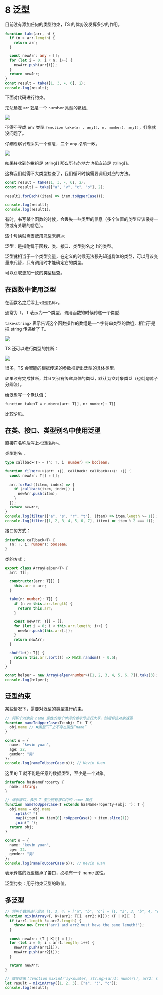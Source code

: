 # 8 泛型

目前没有添加任何的类型约束，TS 的优势没发挥多少的作用。

```ts
function take(arr, n) {
  if (n > arr.length) {
    return arr;
  }

  const newArr: any = [];
  for (let i = 0; i < n; i++) {
    newArr.push(arr[i]);
  }
  return newArr;
}
const result = take([1, 3, 4, 6], 2);
console.log(result);
```

下面对代码进行约束。

无法确定 arr 就是一个 number 类型的数组。

![](../README_files/iShot_2023-12-04_10.46.34.png)

不得不写成 any 类型 `function take(arr: any[], n: number): any[]`，好像就没问题了。

仔细观察发现丢失一个信息，三个 any 必须一致。

![](../README_files/iShot_2023-12-04_10.52.36.png)

如果接收到的数组是 string[] 那么所有的地方也都应该是 string[]。

这样我们就得不大类型检查了，我们循环时候需要调用对应的方法。

```ts
const result = take([1, 3, 4, 6], 2);
const result1 = take(["a", "v", "c", "o"], 2);

result1.forEach((item) => item.toUpperCase());

console.log(result);
console.log(result1);
```

有时，书写某个函数的时候，会丢失一些类型的信息（多个位置的类型应该保持一致或有关联的信息）。

这个时候就需要使用泛型来解决.

泛型：是指附属于函数、类、接口、类型别名之上的类型。

泛型就相当于一个类型变量，在定义的时候无法预先知道具体的类型，可以用该变量来代替，只有调用时才能确定它的类型。

可以获取更加一致的类型检查。

## 在函数中使用泛型

在函数名之后写上`<泛型名称>`。

通常为 T，T 表示为一个类型，调用函数的时候传递一个类型.

`take<string>` 表示告诉这个函数操作的数组是一个字符串类型的数组，相当于是把 string 传递给了 T。

![](../README_files/iShot_2023-12-04_11.35.11.png)

TS 还可以进行类型的推断：

![](../README_files/iShot_2023-12-04_11.36.28.png)

很多，TS 会智能的根据传递的参数推断出泛型的具体类型。

如果没有完成推断，并且又没有传递具体的类型，默认为空对象类型（也就是鸭子分辨法）。

给泛型写一个默认值：

`function take<T = number>(arr: T[], n: number): T[] `

比较少见。

## 在类、接口、类型别名中使用泛型

直接在名称后写上`<泛型名称>`。

类型别名：

```ts
type callback<T> = (n: T, i: number) => boolean;

function filter<T>(arr: T[], callback: callback<T>): T[] {
  const newArr: T[] = [];

  arr.forEach((item, index) => {
    if (callback(item, index)) {
      newArr.push(item);
    }
  });
  return newArr;
}
console.log(filter(["a", "s", "r", "t"], (item) => item.length >= 1));
console.log(filter([1, 2, 3, 4, 5, 6, 7], (item) => item % 2 === 1));
```

接口的方式：

```ts
interface callback<T> {
  (n: T, i: number): boolean;
}
```

类的方式：

```ts
export class ArrayHelper<T> {
  arr: T[];

  constructor(arr: T[]) {
    this.arr = arr;
  }

  take(n: number): T[] {
    if (n >= this.arr.length) {
      return this.arr;
    }

    const newArr: T[] = [];
    for (let i = 0; i < this.arr.length; i++) {
      newArr.push(this.arr[i]);
    }
    return newArr;
  }

  shuffle(): T[] {
    return this.arr.sort(() => Math.random() - 0.5);
  }
}

const helper = new ArrayHelper<number>([1, 2, 3, 4, 5, 6, 7]).take(3);
console.log(helper);
```

## 泛型约束

某些情况下，需要对泛型的类型进行约束。

```ts
// 将某个对象的 name 属性的每个单词的首字母进行大写，然后将该对象返回
function nameToUpperCase<T>(obj: T): T {
  obj.name // ❌类型“T”上不存在属性“name”
}

const o = {
  name: "kevin yuan",
  age: 22,
  gender: "男"
};
console.log(nameToUpperCase(o)); // Kevin Yuan
```

这里的 T 就不能是任意的数据类型，至少是一个对象。

```ts
interface hasNameProperty {
  name: string;
}

// 继承接口，表示 T 至少拥有接口内的 name 属性
function nameToUpperCase<T extends hasNameProperty>(obj: T): T {
  obj.name = obj.name
    .split(" ")
    .map((item) => item[0].toUpperCase() + item.slice(1))
    .join(" ");
  return obj;
}

const o = {
  name: "kevin yuan",
  age: 22,
  gender: "男"
};
console.log(nameToUpperCase(o)); // Kevin Yuan
```

表示传递的泛型继承了接口，必须有一个 name 属性。

泛型约束：用于约束泛型的取值。

## 多泛型

```ts
// 将两个数组进行混合 [1, 3, 4] + ["a", "b", "c"] = [1, "a", 3, "b", 4, "c"]
function mixinArray<T, K>(arr1: T[], arr2: K[]): (T | K)[] {
  if (arr1.length != arr2.length) {
    throw new Error("arr1 and arr2 must have the same length!");
  }

  const newArr: (T | K)[] = [];
  for (let i = 0; i < arr1.length; i++) {
    newArr.push(arr1[i]);
    newArr.push(arr2[i]);
  }

  return newArr;
}

// 推导结果：function mixinArray<number, string>(arr1: number[], arr2: string[]): (string | number)[]
let result = mixinArray([1, 2, 3], ["a", "b", "c"]);
console.log(result);
```